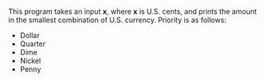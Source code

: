 This program takes an input <b>x</b>, where <b>x</b> is U.S. cents,
and prints the amount in the smallest combination of U.S. currency.
Priority is as follows:
* Dollar
* Quarter
* Dime
* Nickel
* Penny